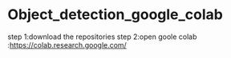 # Object_detection_google_colab
step 1:download the repositories
step 2:open goole colab :https://colab.research.google.com/
